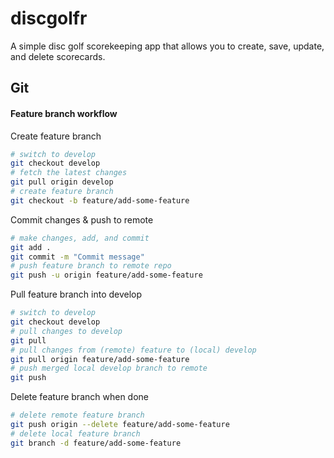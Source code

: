 # discgolfr
A simple disc golf scorekeeping app that allows you to create, save, update, and delete scorecards.

## Git

#### Feature branch workflow

Create feature branch
```bash
# switch to develop
git checkout develop
# fetch the latest changes
git pull origin develop
# create feature branch
git checkout -b feature/add-some-feature
```
Commit changes & push to remote
```bash
# make changes, add, and commit
git add . 
git commit -m "Commit message"
# push feature branch to remote repo
git push -u origin feature/add-some-feature
```
Pull feature branch into develop
```bash
# switch to develop
git checkout develop
# pull changes to develop
git pull
# pull changes from (remote) feature to (local) develop
git pull origin feature/add-some-feature
# push merged local develop branch to remote
git push
```
Delete feature branch when done
```bash
# delete remote feature branch
git push origin --delete feature/add-some-feature
# delete local feature branch
git branch -d feature/add-some-feature
```
